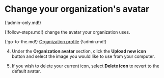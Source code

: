 # Change your organization's avatar

{!admin-only.md!}

{!follow-steps.md!} change the avatar your organization uses.

{!go-to-the.md!} [Organization profile](/#organization/organization-profile)
{!admin.md!}

4. Under the **Organization avatar** section, click the **Upload new icon**
button and select the image you would like to use from your computer.

5. If you wish to delete your current icon, select **Delete icon** to revert to
the default avatar.
